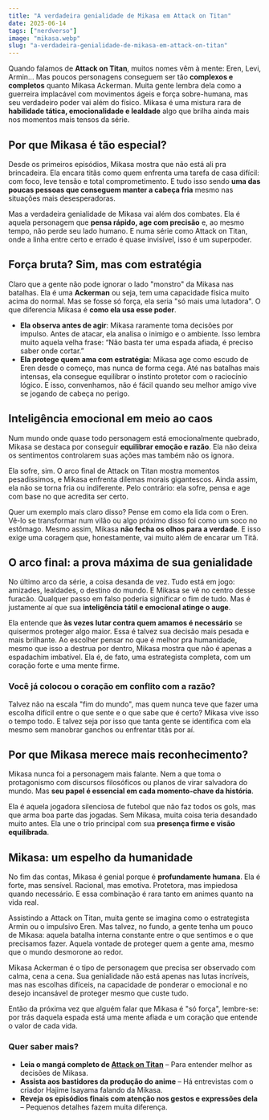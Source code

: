 ```yaml
---
title: "A verdadeira genialidade de Mikasa em Attack on Titan"
date: 2025-06-14
tags: ["nerdverso"]
image: "mikasa.webp"
slug: "a-verdadeira-genialidade-de-mikasa-em-attack-on-titan"
---
```


Quando falamos de **Attack on Titan**, muitos nomes vêm à mente: Eren, Levi, Armin... Mas poucos personagens conseguem ser tão **complexos e completos** quanto Mikasa Ackerman. Muita gente lembra dela como a guerreira implacável com movimentos ágeis e força sobre-humana, mas seu verdadeiro poder vai além do físico. Mikasa é uma mistura rara de **habilidade tática, emocionalidade e lealdade** algo que brilha ainda mais nos momentos mais tensos da série.

## Por que Mikasa é tão especial?

Desde os primeiros episódios, Mikasa mostra que não está ali pra brincadeira. Ela encara titãs como quem enfrenta uma tarefa de casa difícil: com foco, leve tensão e total comprometimento. E tudo isso sendo **uma das poucas pessoas que conseguem manter a cabeça fria** mesmo nas situações mais desesperadoras.

Mas a verdadeira genialidade de Mikasa vai além dos combates. Ela é aquela personagem que **pensa rápido, age com precisão** e, ao mesmo tempo, não perde seu lado humano. E numa série como Attack on Titan, onde a linha entre certo e errado é quase invisível, isso é um superpoder.

## Força bruta? Sim, mas com estratégia

Claro que a gente não pode ignorar o lado "monstro" da Mikasa nas batalhas. Ela é uma **Ackerman** ou seja, tem uma capacidade física muito acima do normal. Mas se fosse só força, ela seria "só mais uma lutadora". O que diferencia Mikasa é **como ela usa esse poder**.

*   **Ela observa antes de agir**: Mikasa raramente toma decisões por impulso. Antes de atacar, ela analisa o inimigo e o ambiente. Isso lembra muito aquela velha frase: “Não basta ter uma espada afiada, é preciso saber onde cortar.”
*   **Ela protege quem ama com estratégia**: Mikasa age como escudo de Eren desde o começo, mas nunca de forma cega. Até nas batalhas mais intensas, ela consegue equilibrar o instinto protetor com o raciocínio lógico. E isso, convenhamos, não é fácil quando seu melhor amigo vive se jogando de cabeça no perigo.

## Inteligência emocional em meio ao caos

Num mundo onde quase todo personagem está emocionalmente quebrado, Mikasa se destaca por conseguir **equilibrar emoção e razão**. Ela não deixa os sentimentos controlarem suas ações mas também não os ignora.

Ela sofre, sim. O arco final de Attack on Titan mostra momentos pesadíssimos, e Mikasa enfrenta dilemas morais gigantescos. Ainda assim, ela não se torna fria ou indiferente. Pelo contrário: ela sofre, pensa e age com base no que acredita ser certo.

Quer um exemplo mais claro disso? Pense em como ela lida com o Eren. Vê-lo se transformar num vilão ou algo próximo disso foi como um soco no estômago. Mesmo assim, Mikasa **não fecha os olhos para a verdade**. E isso exige uma coragem que, honestamente, vai muito além de encarar um Titã.

## O arco final: a prova máxima de sua genialidade

No último arco da série, a coisa desanda de vez. Tudo está em jogo: amizades, lealdades, o destino do mundo. E Mikasa se vê no centro desse furacão. Qualquer passo em falso poderia significar o fim de tudo. Mas é justamente aí que sua **inteligência tátil e emocional atinge o auge**.

Ela entende que **às vezes lutar contra quem amamos é necessário** se quisermos proteger algo maior. Essa é talvez sua decisão mais pesada e mais brilhante. Ao escolher pensar no que é melhor pra humanidade, mesmo que isso a destrua por dentro, Mikasa mostra que não é apenas a espadachim imbatível. Ela é, de fato, uma estrategista completa, com um coração forte e uma mente firme.

### Você já colocou o coração em conflito com a razão?

Talvez não na escala "fim do mundo", mas quem nunca teve que fazer uma escolha difícil entre o que sente e o que sabe que é certo? Mikasa vive isso o tempo todo. E talvez seja por isso que tanta gente se identifica com ela mesmo sem manobrar ganchos ou enfrentar titãs por aí.

## Por que Mikasa merece mais reconhecimento?

Mikasa nunca foi a personagem mais falante. Nem a que toma o protagonismo com discursos filosóficos ou planos de virar salvadora do mundo. Mas **seu papel é essencial em cada momento-chave da história**.

Ela é aquela jogadora silenciosa de futebol que não faz todos os gols, mas que arma boa parte das jogadas. Sem Mikasa, muita coisa teria desandado muito antes. Ela une o trio principal com sua **presença firme e visão equilibrada**.

## Mikasa: um espelho da humanidade

No fim das contas, Mikasa é genial porque é **profundamente humana**. Ela é forte, mas sensível. Racional, mas emotiva. Protetora, mas impiedosa quando necessário. E essa combinação é rara tanto em animes quanto na vida real.

Assistindo a Attack on Titan, muita gente se imagina como o estrategista Armin ou o impulsivo Eren. Mas talvez, no fundo, a gente tenha um pouco de Mikasa: aquela batalha interna constante entre o que sentimos e o que precisamos fazer. Aquela vontade de proteger quem a gente ama, mesmo que o mundo desmorone ao redor.

Mikasa Ackerman é o tipo de personagem que precisa ser observado com calma, cena a cena. Sua genialidade não está apenas nas lutas incríveis, mas nas escolhas difíceis, na capacidade de ponderar o emocional e no desejo incansável de proteger mesmo que custe tudo.

Então da próxima vez que alguém falar que Mikasa é "só força", lembre-se: por trás daquela espada está uma mente afiada e um coração que entende o valor de cada vida.

### Quer saber mais?

*   **Leia o mangá completo de [Attack on Titan](https://amzn.to/4jFChks)** – Para entender melhor as decisões de Mikasa.
*   **Assista aos bastidores da produção do anime** – Há entrevistas com o criador Hajime Isayama falando da Mikasa.
*   **Reveja os episódios finais com atenção nos gestos e expressões dela** – Pequenos detalhes fazem muita diferença.
